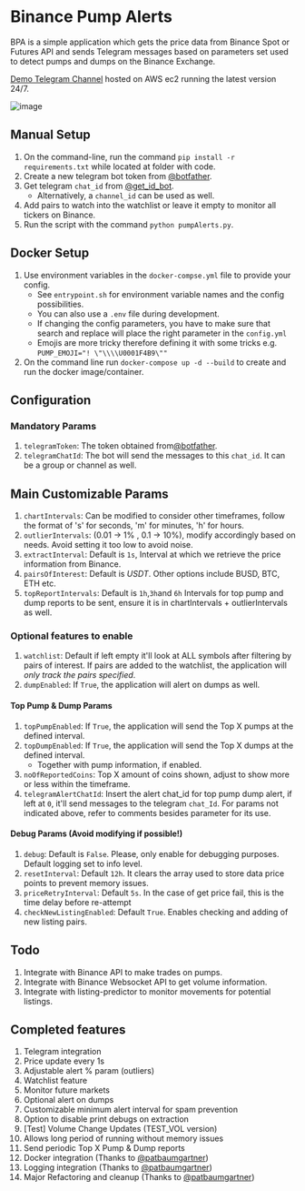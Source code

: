 # Binance Pump Alerts

BPA is a simple application which gets the price data from Binance Spot or Futures API and sends Telegram messages based on parameters set used to detect pumps and dumps on the Binance Exchange.

[Demo Telegram Channel](https://t.me/binance_pump_alerts) hosted on AWS ec2 running the latest version 24/7.

![image](https://user-images.githubusercontent.com/63389110/128601355-4be90b36-5e54-4be6-bf85-00fc395645de.png)

## Manual Setup

1. On the command-line, run the command `pip install -r requirements.txt` while located at folder with code.
1. Create a new telegram bot token from [@botfather](https://t.me/BotFather).
1. Get telegram `chat_id` from [@get_id_bot](https://telegram.me/get_id_bot).
   - Alternatively, a `channel_id` can be used as well.
1. Add pairs to watch into the watchlist or leave it empty to monitor all tickers on Binance.
1. Run the script with the command `python pumpAlerts.py`.

## Docker Setup

1. Use environment variables in the `docker-compse.yml` file to provide your config.
   - See `entrypoint.sh` for environment variable names and the config possibilities.
   - You can also use a `.env` file during development.
   - If changing the config parameters, you have to make sure that search and replace will place the right parameter in the `config.yml`
   - Emojis are more tricky therefore defining it with some tricks e.g. `PUMP_EMOJI="! \"\\\\U0001F4B9\""`
1. On the command line run `docker-compose up -d --build` to create and run the docker image/container.

## Configuration

### Mandatory Params

1. `telegramToken`: The token obtained from[@botfather](https://t.me/BotFather).
2. `telegramChatId`: The bot will send the messages to this `chat_id`. It can be a group or channel as well.

## Main Customizable Params

1. `chartIntervals`: Can be modified to consider other timeframes, follow the format of 's' for seconds, 'm' for minutes, 'h' for hours.
1. `outlierIntervals`: (0.01 -> 1% , 0.1 -> 10%), modify accordingly based on needs. Avoid setting it too low to avoid noise.
1. `extractInterval`: Default is `1s`, Interval at which we retrieve the price information from Binance.
1. `pairsOfInterest`: Default is _USDT_. Other options include BUSD, BTC, ETH etc.
1. `topReportIntervals`: Default is `1h`,`3h`and `6h` Intervals for top pump and dump reports to be sent, ensure it is in chartIntervals + outlierIntervals as well.

### Optional features to enable

1. `watchlist`: Default if left empty it'll look at ALL symbols after filtering by pairs of interest. If pairs are added to the watchlist, the application will _only track the pairs specified_.
1. `dumpEnabled`: If `True`, the application will alert on dumps as well.

#### Top Pump & Dump Params

1. `topPumpEnabled`: If `True`, the application will send the Top X pumps at the defined interval.
1. `topDumpEnabled`: If `True`, the application will send the Top X dumps at the defined interval.
   - Together with pump information, if enabled.
1. `noOfReportedCoins`: Top X amount of coins shown, adjust to show more or less within the timeframe.
1. `telegramAlertChatId`: Insert the alert chat_id for top pump dump alert, if left at `0`, it'll send messages to the telegram `chat_Id`.
   For params not indicated above, refer to comments besides parameter for its use.

#### Debug Params (Avoid modifying if possible!)

1. `debug`: Default is `False`. Please, only enable for debugging purposes. Default logging set to info level.
1. `resetInterval`: Default `12h`. It clears the array used to store data price points to prevent memory issues.
1. `priceRetryInterval`: Default `5s`. In the case of get price fail, this is the time delay before re-attempt
1. `checkNewListingEnabled`: Default `True`. Enables checking and adding of new listing pairs.

## Todo

1. Integrate with Binance API to make trades on pumps.
1. Integrate with Binance Websocket API to get volume information.
1. Integrate with listing-predictor to monitor movements for potential listings.

## Completed features

1. Telegram integration
1. Price update every 1s
1. Adjustable alert % param (outliers)
1. Watchlist feature
1. Monitor future markets
1. Optional alert on dumps
1. Customizable minimum alert interval for spam prevention
1. Option to disable print debugs on extraction
1. [Test] Volume Change Updates (TEST_VOL version)
1. Allows long period of running without memory issues
1. Send periodic Top X Pump & Dump reports
1. Docker integration (Thanks to [@patbaumgartner](https://github.com/patbaumgartner))
1. Logging integration (Thanks to [@patbaumgartner](https://github.com/patbaumgartner))
1. Major Refactoring and cleanup (Thanks to [@patbaumgartner](https://github.com/patbaumgartner))

